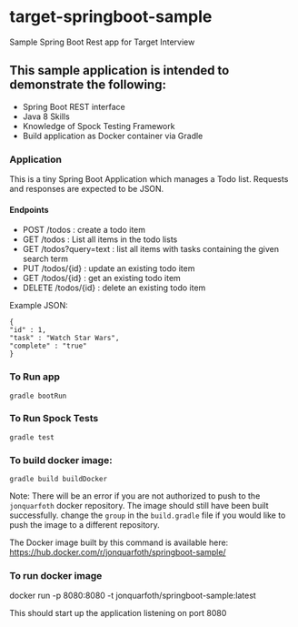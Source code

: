 # target-springboot-sample
Sample Spring Boot Rest app for Target Interview

## This sample application is intended to demonstrate the following:
* Spring Boot REST interface
* Java 8 Skills
* Knowledge of Spock Testing Framework
* Build application as Docker container via Gradle

### Application
This is a tiny Spring Boot Application which manages a Todo list. Requests and responses are expected to be JSON.

#### Endpoints
* POST    /todos : create a todo item
* GET     /todos : List all items in the todo lists
* GET     /todos?query=text : list all items with tasks containing the given search term
* PUT     /todos/{id} : update an existing todo item
* GET     /todos/{id} : get an existing todo item
* DELETE  /todos/{id} : delete an existing todo item

Example JSON:
```
{
"id" : 1,
"task" : "Watch Star Wars",
"complete" : "true"
}
```

### To Run app
`gradle bootRun`

### To Run Spock Tests
`gradle test`

### To build docker image:
`gradle build buildDocker`

Note: There will be an error if you are not authorized to push to the `jonquarfoth` docker repository. The image should still have been built successfully. change the `group` in the `build.gradle` file if you would like to push the image to a different repository.

The Docker image built by this command is available here:
https://hub.docker.com/r/jonquarfoth/springboot-sample/

### To run docker image
docker run -p 8080:8080 -t jonquarfoth/springboot-sample:latest

This should start up the application listening on port 8080
